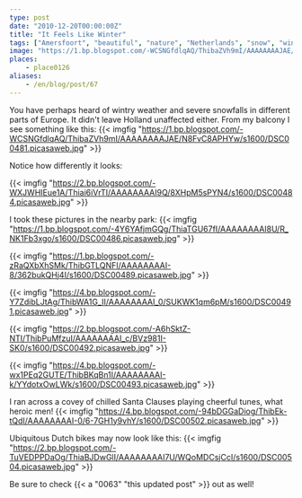```yaml
---
type: post
date: "2010-12-20T00:00:00Z"
title: "It Feels Like Winter"
tags: ["Amersfoort", "beautiful", "nature", "Netherlands", "snow", "winter"]
image: "https://1.bp.blogspot.com/-WCSNGfdlqAQ/ThibaZVh9mI/AAAAAAAAJAE/N8FvC8APHYw/s1600/DSC00481.picasaweb.jpg"
places:
    - place0126
aliases:
    - /en/blog/post/67
---
```


You have perhaps heard of wintry weather and severe snowfalls in different parts of Europe. It didn't leave Holland unaffected either. From my balcony I see something like this:
{{< imgfig "https://1.bp.blogspot.com/-WCSNGfdlqAQ/ThibaZVh9mI/AAAAAAAAJAE/N8FvC8APHYw/s1600/DSC00481.picasaweb.jpg" >}}

<!--more-->

Notice how differently it looks:

{{< imgfig "https://2.bp.blogspot.com/-WXJWHIEue1A/Thiai6iVrTI/AAAAAAAAI9Q/8XHpM5sPYN4/s1600/DSC00484.picasaweb.jpg" >}}

I took these pictures in the nearby park:
{{< imgfig "https://1.bp.blogspot.com/-4Y6YAfjmGQg/ThiaTGU67fI/AAAAAAAAI8U/R_NK1Fb3xgo/s1600/DSC00486.picasaweb.jpg" >}}

{{< imgfig "https://1.bp.blogspot.com/-zRaQXbXhSMk/ThibGTLQNFI/AAAAAAAAI-8/362bukQHj4I/s1600/DSC00489.picasaweb.jpg" >}}

{{< imgfig "https://4.bp.blogspot.com/-Y7ZdibLJtAg/ThibWA1G_II/AAAAAAAAI_0/SUKWK1qm6pM/s1600/DSC00491.picasaweb.jpg" >}}

{{< imgfig "https://2.bp.blogspot.com/-A6hSktZ-NTI/ThibPuMfzuI/AAAAAAAAI_c/BVz981I-SK0/s1600/DSC00492.picasaweb.jpg" >}}

{{< imgfig "https://4.bp.blogspot.com/-wx1PEq2GUTE/ThibBKqBn1I/AAAAAAAAI-k/YYdotxOwLWk/s1600/DSC00493.picasaweb.jpg" >}}

I ran across a covey of chilled Santa Clauses playing cheerful tunes, what heroic men!
{{< imgfig "https://4.bp.blogspot.com/-94bDGGaDiog/ThibEk-tQdI/AAAAAAAAI-0/6-7GH1y9vhY/s1600/DSC00502.picasaweb.jpg" >}}

Ubiquitous Dutch bikes may now look like this:
{{< imgfig "https://2.bp.blogspot.com/-TuVEDPPDaOg/ThiaBJDwGlI/AAAAAAAAI7U/WQoMDCsjCcI/s1600/DSC00504.picasaweb.jpg" >}}

Be sure to check {{< a "0063" "this updated post" >}} out as well!
